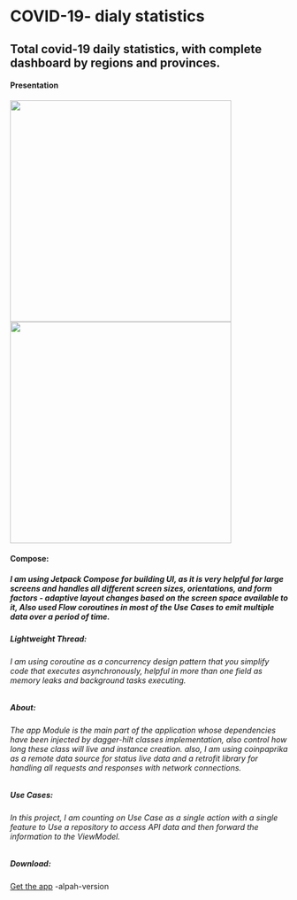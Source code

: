# COVID-19- dialy statistics
## Total covid-19 daily statistics, with complete dashboard by regions and provinces.


####  Presentation

<div>
   <img src="https://user-images.githubusercontent.com/101206928/215871922-f6134925-4b41-43b6-a300-d027513e3d02.png" width="400">
    <img src="https://user-images.githubusercontent.com/101206928/215871934-55585d68-bd22-48ac-b15d-718c37af10d6.png" width="400">
</div>

#### Compose:
##### I am using Jetpack Compose for building UI, as it is very helpful for large screens and handles all different screen sizes, orientations, and form factors - adaptive layout changes based on the screen space available to it, Also used Flow coroutines in most of the Use Cases to emit multiple data over a period of time.


##### Lightweight Thread:
###### I am using coroutine as a concurrency design pattern that you simplify code that executes asynchronously, helpful in more than one field as memory leaks and background tasks executing.


##### About:
###### The app Module is the main part of the application whose dependencies have been injected by dagger-hilt classes implementation, also control how long these class will live and instance creation. also, I am using coinpaprika as a remote data source for status live data and a retrofit library for handling all requests and responses with network connections.


##### Use Cases:
###### In this project, I am counting on Use Case as a single action with a single feature to Use a repository to access API data and then forward the information to the ViewModel.


##### Download:
[Get the app](https://sites.google.com/view/sparespark-covid-19-statistics) -alpah-version


